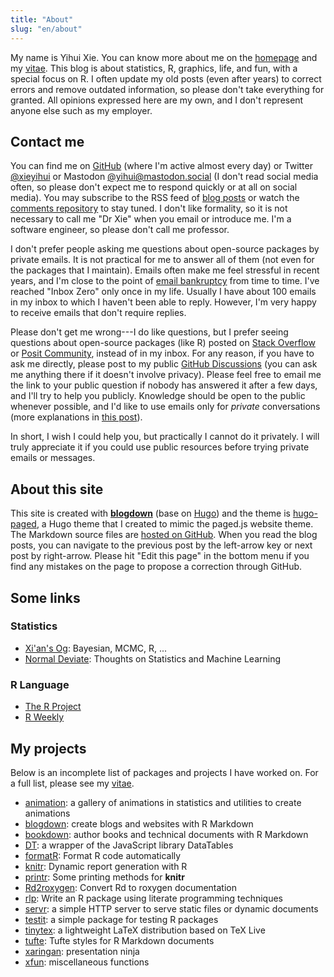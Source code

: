 ```yaml
---
title: "About"
slug: "en/about"
---
```


My name is Yihui Xie. You can know more about me on the [homepage](/) and my
[vitae](../vitae/). This blog is about statistics, R, graphics, life, and fun,
with a special focus on R. I often update my old posts (even after years) to
correct errors and remove outdated information, so please don't take everything
for granted. All opinions expressed here are my own, and I don't represent
anyone else such as my employer.

## Contact me

You can find me on [GitHub](https://github.com/yihui) (where I'm active almost
every day) or Twitter [\@xieyihui](http://twitter.com/xieyihui) or Mastodon
[\@yihui\@mastodon.social](https://mastodon.social/@yihui) (I don't read social
media often, so please don't expect me to respond quickly or at all on social
media). You may subscribe to the RSS feed of [blog posts](../index.xml) or watch
the [comments repository](https://github.com/yihui/yihui.org/discussions) to
stay tuned. I don't like formality, so it is not necessary to call me "Dr Xie"
when you email or introduce me. I'm a software engineer, so please don't call me
professor.

I don't prefer people asking me questions about open-source packages by private
emails. It is not practical for me to answer all of them (not even for the
packages that I maintain). Emails often make me feel stressful in recent years,
and I'm close to the point of [email
bankruptcy](https://en.wikipedia.org/wiki/Email_bankruptcy) from time to time.
I've reached "Inbox Zero" only once in my life. Usually I have about 100 emails
in my inbox to which I haven't been able to reply. However, I'm very happy to
receive emails that don't require replies.

Please don't get me wrong---I do like questions, but I prefer seeing questions
about open-source packages (like R) posted on [Stack
Overflow](https://stackoverflow.com) or [Posit
Community](https://community.rstudio.com), instead of in my inbox. For any
reason, if you have to ask me directly, please post to my public [GitHub
Discussions](https://github.com/yihui/yihui.org/discussions) (you can ask me
anything there if it doesn't involve privacy). Please feel free to email me the
link to your public question if nobody has answered it after a few days, and
I'll try to help you publicly. Knowledge should be open to the public whenever
possible, and I'd like to use emails only for *private* conversations (more
explanations in [this post](/en/2017/08/so-gh-email/)).

In short, I wish I could help you, but practically I cannot do it privately. I
will truly appreciate it if you could use public resources before trying private
emails or messages.

## About this site

This site is created with [**blogdown**](https://github.com/rstudio/blogdown)
(base on [Hugo](https://gohugo.io)) and the theme is
[hugo-paged](https://github.com/yihui/hugo-paged), a Hugo theme that I created
to mimic the paged.js website theme. The Markdown source files are [hosted on
GitHub](https://github.com/yihui/yihui.org). When you read the blog posts, you
can navigate to the previous post by the left-arrow key or next post by
right-arrow. Please hit "Edit this page" in the bottom menu if you find any
mistakes on the page to propose a correction through GitHub.

## Some links

### Statistics

-   [Xi'an's Og](http://xianblog.wordpress.com/): Bayesian, MCMC, R, ...
-   [Normal Deviate](http://normaldeviate.wordpress.com/): Thoughts on
    Statistics and Machine Learning

### R Language

-   [The R Project](http://www.r-project.org/)
-   [R Weekly](https://rweekly.org)

## My projects

Below is an incomplete list of packages and projects I have worked on. For a
full list, please see my [vitae](../vitae).

-   [animation](/animation/): a gallery of animations in statistics and
    utilities to create animations
-   [blogdown](https://github.com/rstudio/blogdown): create blogs and websites
    with R Markdown
-   [bookdown](https://bookdown.org): author books and technical documents with
    R Markdown
-   [DT](https://github.com/rstudio/DT): a wrapper of the JavaScript library
    DataTables
-   [formatR](/formatr/): Format R code automatically
-   [knitr](/knitr/): Dynamic report generation with R
-   [printr](/printr/): Some printing methods for **knitr**
-   [Rd2roxygen](/Rd2roxygen/): Convert Rd to roxygen documentation
-   [rlp](/rlp/): Write an R package using literate programming techniques
-   [servr](https://github.com/yihui/servr): a simple HTTP server to serve
    static files or dynamic documents
-   [testit](https://github.com/yihui/testit): a simple package for testing R
    packages
-   [tinytex](/tinytex/): a lightweight LaTeX distribution based on TeX Live
-   [tufte](https://github.com/rstudio/tufte): Tufte styles for R Markdown
    documents
-   [xaringan](https://github.com/yihui/xaringan): presentation ninja
-   [xfun](/xfun/): miscellaneous functions
